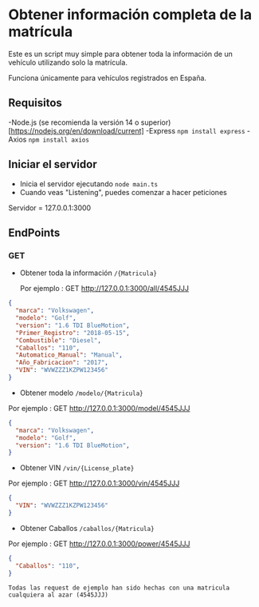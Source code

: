 # Obtener información completa de la matrícula
Este es un script muy simple para obtener toda la información de un vehículo utilizando solo la matrícula.

Funciona únicamente para vehículos registrados en España.


## Requisitos
-Node.js (se recomienda la versión 14 o superior) [https://nodejs.org/en/download/current]
-Express `npm install express`
-Axios `npm install axios`

## Iniciar el servidor
- Inicia el servidor ejecutando `node main.ts`
- Cuando veas "Listening", puedes comenzar a hacer peticiones

Servidor = 127.0.0.1:3000
## EndPoints

### GET

- Obtener toda la información
  `/{Matricula}`

  Por ejemplo : GET http://127.0.0.1:3000/all/4545JJJ

  
```json
{
  "marca": "Volkswagen",
  "modelo": "Golf",
  "version": "1.6 TDI BlueMotion",
  "Primer_Registro": "2018-05-15",
  "Combustible": "Diesel",
  "Caballos": "110",
  "Automatico_Manual": "Manual",
  "Año_Fabricacion": "2017",
  "VIN": "WVWZZZ1KZPW123456" 
}

```

- Obtener modelo
`/modelo/{Matricula}`

Por ejemplo : GET http://127.0.0.1:3000/model/4545JJJ


```json
{
  "marca": "Volkswagen",
  "modelo": "Golf",
  "version": "1.6 TDI BlueMotion",
}

```

- Obtener VIN
`/vin/{License_plate}`

Por ejemplo : GET http://127.0.0.1:3000/vin/4545JJJ

```json
{
  "VIN": "WVWZZZ1KZPW123456"
}

```


- Obtener Caballos
`/caballos/{Matricula}`

Por ejemplo : GET http://127.0.0.1:3000/power/4545JJJ


```json
{
  "Caballos": "110",
}

```



`Todas las request de ejemplo han sido hechas con una matricula cualquiera al azar (4545JJJ)`
